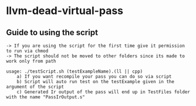 # llvm-dead-virtual-pass



## Guide to using the script 
    -> If you are using the script for the first time give it permission to run via chmod
    -> The script should not be moved to other folders since its made to work only from path 

    usage: ./testScript.sh (testExampleName).(ll || cpp)
        a) If you want recompile your pass you can do so via script
        b) Script will auto run test on the testExample given in the argument of the script
        c) Generated Ir output of the pass will end up in TestFiles folder with the name "PassIrOutput.s"